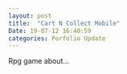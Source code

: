 ```yaml
---
layout: post
title:  "Cart N Collect Mobile"
Date: 19-07-12 16:40:59 
categories: Porfolio Update
---
```

Rpg game about...
